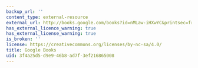 ```yaml
---
backup_url: ''
content_type: external-resource
external_url: http://books.google.com/books?id=nMLaw-iHXwYC&printsec=frontcover
has_external_licence_warning: true
has_external_license_warning: true
is_broken: ''
license: https://creativecommons.org/licenses/by-nc-sa/4.0/
title: Google Books
uid: 3f4a25d5-d9e9-46b8-ad7f-3ef216865008
---
```

